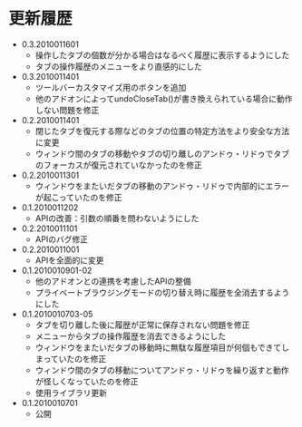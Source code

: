 # 更新履歴

 - 0.3.2010011601
   * 操作したタブの個数が分かる場合はなるべく履歴に表示するようにした
   * タブの操作履歴のメニューをより直感的にした
 - 0.3.2010011401
   * ツールバーカスタマイズ用のボタンを追加
   * 他のアドオンによってundoCloseTab()が書き換えられている場合に動作しない問題を修正
 - 0.2.2010011401
   * 閉じたタブを復元する際などのタブの位置の特定方法をより安全な方法に変更
   * ウィンドウ間のタブの移動やタブの切り離しのアンドゥ・リドゥでタブのフォーカスが復元されていなかったのを修正
 - 0.2.2010011301
   * ウィンドウをまたいだタブの移動のアンドゥ・リドゥで内部的にエラーが起こっていたのを修正
 - 0.1.2010011202
   * APIの改善：引数の順番を問わないようにした
 - 0.2.2010011101
   * APIのバグ修正
 - 0.2.2010011001
   * APIを全面的に変更
 - 0.1.2010010901-02
   * 他のアドオンとの連携を考慮したAPIの整備
   * プライベートブラウジングモードの切り替え時に履歴を全消去するようにした
 - 0.1.2010010703-05
   * タブを切り離した後に履歴が正常に保存されない問題を修正
   * メニューからタブの操作履歴を消去できるようにした
   * ウィンドウをまたいだタブの移動時に無駄な履歴項目が何個もできてしまっていたのを修正
   * ウィンドウ間のタブの移動についてアンドゥ・リドゥを繰り返すと動作が怪しくなっていたのを修正
   * 使用ライブラリ更新
 - 0.1.2010010701
   * 公開

